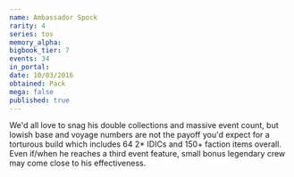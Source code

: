 ```yaml
---
name: Ambassador Spock
rarity: 4
series: tos
memory_alpha:
bigbook_tier: 7
events: 34
in_portal:
date: 10/03/2016
obtained: Pack
mega: false
published: true
---
```


We'd all love to snag his double collections and massive event count, but lowish base and voyage numbers are not the payoff you'd expect for a torturous build which includes 64 2* IDICs and 150+ faction items overall. Even if/when he reaches a third event feature, small bonus legendary crew may come close to his effectiveness.

